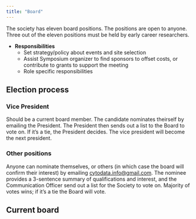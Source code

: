 ```yaml
---
title: "Board"
---
```


The society has eleven board positions.
The positions are open to anyone.
Three out of the eleven positions must be held by early career researchers.

- **Responsibilities**
  - Set strategy/policy about events and site selection
  - Assist Symposium organizer to find sponsors to offset costs, or contribute to grants to support the meeting
  - Role specific responsibilities

## Election process

### Vice President

Should be a current board member.
The candidate nominates theirself by emailing the President.
The President then sends out a list to the Board to vote on.
If it’s a tie, the President decides.
The vice president will become the next president.

### Other positions

Anyone can nominate themselves, or others (in which case the board will confirm their interest) by emailing <cytodata.info@gmail.com>.
The nominee provides a 3-sentence summary of qualifications and interest, and the Communication Officer send out a list for the Society to vote on.
Majority of votes wins; if it’s a tie the Board will vote.

## Current board
